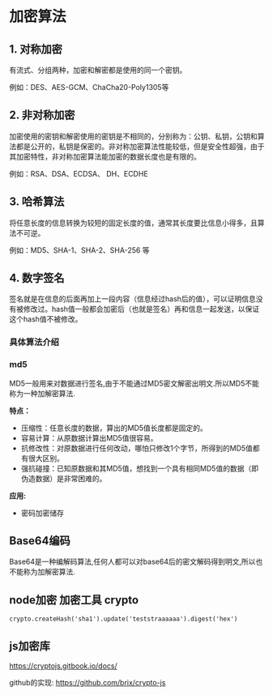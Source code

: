 # 加密算法

## 1. 对称加密

有流式、分组两种，加密和解密都是使用的同一个密钥。

例如：DES、AES-GCM、ChaCha20-Poly1305等

## 2. 非对称加密

加密使用的密钥和解密使用的密钥是不相同的，分别称为：公钥、私钥，公钥和算法都是公开的，私钥是保密的。非对称加密算法性能较低，但是安全性超强，由于其加密特性，非对称加密算法能加密的数据长度也是有限的。

例如：RSA、DSA、ECDSA、 DH、ECDHE

## 3. 哈希算法

将任意长度的信息转换为较短的固定长度的值，通常其长度要比信息小得多，且算法不可逆。

例如：MD5、SHA-1、SHA-2、SHA-256 等

## 4. 数字签名

签名就是在信息的后面再加上一段内容（信息经过hash后的值），可以证明信息没有被修改过。hash值一般都会加密后（也就是签名）再和信息一起发送，以保证这个hash值不被修改。

### 具体算法介绍

### md5

MD5一般用来对数据进行签名,由于不能通过MD5密文解密出明文.所以MD5不能称为一种加解密算法.

**特点：**

- 压缩性：任意长度的数据，算出的MD5值长度都是固定的。
- 容易计算：从原数据计算出MD5值很容易。
- 抗修改性：对原数据进行任何改动，哪怕只修改1个字节，所得到的MD5值都有很大区别。
- 强抗碰撞：已知原数据和其MD5值，想找到一个具有相同MD5值的数据（即伪造数据）是非常困难的。

**应用:**

- 密码加密储存

## Base64编码

Base64是一种编解码算法,任何人都可以对base64后的密文解码得到明文,所以也不能称为加解密算法.


## node加密 加密工具 crypto

`crypto.createHash('sha1').update('teststraaaaaa').digest('hex')`

## js加密库

https://cryptojs.gitbook.io/docs/

github的实现: https://github.com/brix/crypto-js
